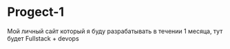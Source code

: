 # Progect-1
Мой личный сайт который я буду разрабатывать в течении 1 месяца, тут будет Fullstack + devops

